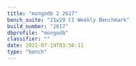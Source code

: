 ```yaml
---
title: "mongodb 2 2617"
bench_suite: "21w29 CI Weekly Benchmark"
build_number: "2617"
dbprofile: "mongodb"
classifier: ""
date: 2021-07-19T03:56:11
type: "bench"
---
```

